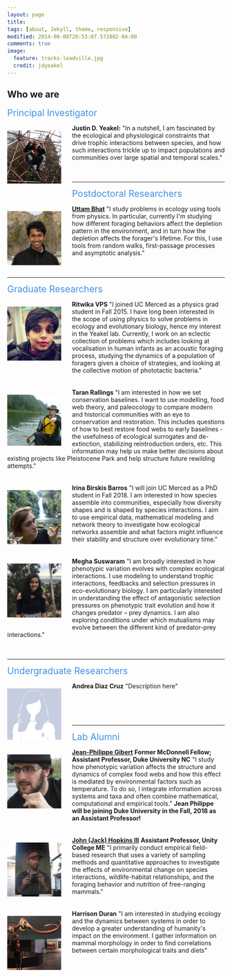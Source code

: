 ```yaml
---
layout: page
title:
tags: [about, Jekyll, theme, responsive]
modified: 2014-08-08T20:53:07.573882-04:00
comments: true
image:
  feature: tracks-leadville.jpg
  credit: jdyeakel
---
```




<!---
Our group is generally interested in the physical and biological constraints that shape trophic interactions, and how changes in these interactions impact community dynamics over both ecological and evolutionary time. 
We employ both theoretical as well as empirical approaches to address many different aspects of problems that fall within this central focus, including but not limited to:   

* Nonlinear dynamics   
* Stochastic processes   
* Dynamic programming   
* Stable isotopes   
* Historical records
* Paleontological data   



I generally use network-theoretic approaches – combined with empirical measures of interactions e.g. stable isotopic data – to try to understand how species interactions trickle up to impact the structure and functioning of ecological communities. My long-term interests fall into 3 core themes:

* the proximate drivers and ultimate effects of species interactions
* the effects of large-scale (spatial and temporal) factors on community assembly and dis-assembly
* the interplay between landscape structure and population/community dynamics
-->


## Who we are

<span style="text-align=left;font-size:1.5em;color:#4292E5;">Principal Investigator</span>   
<div>
<p style="float: left;padding-right:25px"><img src="/images/justin-web.jpg" width="125"></p>    
<b>Justin D. Yeakel:</b> "In a nutshell, I am fascinated by the ecological and physiological constraints that drive trophic interactions between species, and how such interactions trickle up to impact populations and communities over large spatial and temporal scales." <BR> <BR>
</div>       

<BR CLEAR="...">   

--- 

<span style="text-align=left;font-size:1.5em;color:#4292E5;">Postdoctoral Researchers</span>   
<div>
<p style="float: left;padding-right:25px"><img src="/images/Uttam-web.jpg" width="125"></p> <b><a href="https://scholar.google.com/citations?user=8AVQ7NgAAAAJ&hl=en">Uttam Bhat</a></b>  "I study problems in ecology using tools from physics. In particular, currently I'm studying how different foraging behaviors affect the depletion pattern in the environment, and in turn how the depletion affects the forager's lifetime. For this, I use tools from random walks, first-passage processes and asymptotic analysis."  <BR> <BR>     
</div>     
<BR CLEAR="...">

---

<span style="text-align=left;font-size:1.5em;color:#4292E5;">Graduate Researchers</span> 
<div>
<p style="float: left;padding-right:25px"><img src="/images/Ritwika-web2.jpg" width="125"></p>
<b>Ritwika VPS</b> "I joined UC Merced as a physics grad student in Fall 2015. I have long been interested in the scope of using physics to solve problems in ecology and evolutionary biology, hence my interest in the Yeakel lab. Currently, I work on an eclectic collection of problems which includes looking at vocalisation in human infants as an acoustic foraging process, studying the dynamics of a population of foragers given a choice of strategies, and looking at the collective motion of phototactic bacteria."  <BR> <BR>     
</div>     

<BR CLEAR="...">

<div>
<p style="float: left;padding-right:25px"><img src="/images/Taran-web.jpg" width="125"></p>
<b>Taran Rallings</b> "I am interested in how we set conservation baselines. I want to use modelling, food web theory, and paleocology to compare modern and historical communities with an eye to  conservation and restoration. This includes questions of how to best restore food webs to early baselines - the usefulness of ecological surrogates and de-extinction, stabilizing reintroduction orders, etc. This information may help us make better decisions about existing projects like Pleistocene Park and help structure future rewilding attempts."  <BR> <BR>     
</div>     

<BR CLEAR="...">   

<div>
<p style="float: left;padding-right:25px"><img src="/images/Irina-web.jpg" width="125"></p>
<b>Irina Birskis Barros</b> "I will join UC Merced as a PhD student in Fall 2018. I am interested in how species assemble into communities, especially how diversity shapes and is shaped by species interactions. I aim to use empirical data, mathematical modeling and network theory to investigate how ecological networks assemble and what factors might influence their stability and structure over evolutionary time."  <BR> <BR>     
</div>     

<BR CLEAR="...">

<div>
<p style="float: left;padding-right:25px"><img src="/images/Megha-web.jpg" width="125"></p>
<b>Megha Suswaram</b> "I am broadly interested in how phenotypic variation evolves with complex ecological interactions. I use modeling to understand trophic interactions, feedbacks and selection pressures in eco-evolutionary biology.  I am particularly interested in understanding the effect of antagonistic selection pressures on phenotypic trait evolution and how it changes predator – prey dynamics. I am also exploring conditions under which mutualisms may evolve between the different kind of predator-prey interactions."  <BR> <BR>     
</div>     

<BR CLEAR="...">

---    

<span style="text-align=left;font-size:1.5em;color:#4292E5;">Undergraduate Researchers</span> 
<div>
<p style="float: left;padding-right:25px"><img src="/images/person.jpg" width="125"></p>
<b>Andrea Diaz Cruz</b> "Description here"  <BR> <BR> <BR> <BR>     
</div>     

<BR CLEAR="...">

---

<span style="text-align=left;font-size:1.5em;color:#4292E5;">Lab Alumni</span>
<div>
<p style="float: left;padding-right:25px"><img src="/images/JP-web.jpg" width="125"></p> <b><a href="http://jeanpgibert.weebly.com">Jean-Philippe Gibert</a></b> <b>Former McDonnell Fellow; Assistant Professor, Duke University NC</b> "I study how phenotypic variation affects the structure and dynamics of complex food webs and how this effect is mediated by environmental factors such as temperature. To do so, I integrate information across systems and taxa and often combine mathematical, computational and empirical tools." <b>Jean Philippe will be joining Duke University in the Fall, 2018 as an Assistant Professor!</b> <BR> <BR> 
</div>      

<BR CLEAR="...">

<div>
<p style="float: left;padding-right:25px"><img src="/images/Jack-web.jpg" width="125"></p> <b><a href="http://jackhopkinswildlife.com">John (Jack) Hopkins III</a></b> <b>Assistant Professor, Unity College ME</b> "I primarily conduct empirical field-based research that uses a variety of sampling methods and quantitative approaches to investigate the effects of environmental change on species interactions, wildlife-habitat relationships, and the foraging behavior and nutrition of free-ranging mammals." <BR> <BR>
</div>      

<BR CLEAR="...">

<div>
<p style="float: left;padding-right:25px"><img src="/images/Harrison-web.jpg" width="125"></p>
<b>Harrison Duran</b> "I am interested in studying ecology and the dynamics between systems in order to develop a greater  understanding of  humanity's impact on the environment. I gather information on mammal morphology in order to find correlations between certain morphological traits and diets"  <BR> <BR>     
</div>     





         

<!---
###Background

I graduated in 2004 from Kent State University in Ohio (my home state) with a degree in Biological Anthropology, a minor in biology, and specializing in outdoor education (I spent two years working at LongAcre Expeditions, and am a graduate of the NOLS Alaska summer course).
After reading Chaos by James Glieck in 2003, and his beautiful descriptions of the Santa Cruz campus, I sent a random email to [Paul Koch](http://www.es.ucsc.edu/~pkoch/), a professor at UCSC specializing in using stable isotopes to study modern and paleo ecosystems.
He ended up offering me a job in the mass spec facility at UCSC, where I worked for two years before becoming a graduate student in the Ecology and Evolutionary Biology Department.   
<br>
While at UCSC, I began working with [Nate Dominy](https://biology.dartmouth.edu/people/nathaniel-j-dominy) in the Anthropology Department and ended up spending 3 field seasons all over sub-Saharan Africa studying mole rats, forest canopies, and fur seals, among other things.
During the latter half of my Ph.D., I began working with [Marc Mangel](http://users.soe.ucsc.edu/~msmangel/) using quantitative approaches to study dietary behaviors and the compensatory dynamics of fish recruitment, finishing my degree in 2012.     
<br>
From 2012-2014, I was a postdoctoral fellow at Simon Fraser University working with Jon Moore on the metapopulation dynamics of aquatic species - specifically those constrained to river watersheds.
I had a great time learning about the insane life-history of salmon, and got to spend a lot of time with people who know those systems inside and out, including [Jon](http://moorelab.wix.com/moorelab), [Mike Beakes](http://scholar.google.ca/citations?user=vB5kMZoAAAAJ&hl=en), [Corey Phillis](http://coreyphillis.github.io), and [Sean Anderson](http://seananderson.ca). 
Not being a specialist in any one system, it was a humbling and exciting experience!   
<br>
As of June, 2014 I began as an Omidyar Postdoctoral Fellow at the Santa Fe Institute in Santa Fe, New Mexico. SFI has no boundaries between disciplines, and I feel lucky to work alongside so many excellent people spanning so many subject areas.
Check out the rest of my website for info on research interests and news of recent work! Thanks for visiting,  
&nbsp;&nbsp;&nbsp;&nbsp;*-JD Yeakel, October 2014*
-->
<!---
My wife Charlene Chow is an artist. [Check out her website here!](http://charleneeliz.wordpress.com)
-->
